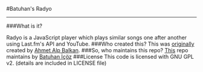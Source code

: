 #Batuhan's Radyo
___
###What is it?

Radyo is a JavaScript player which plays similar songs one after another using Last.fm's API and YouTube.
###Who created this?
This was [originally](https://github.com/ahmetalpalkan/radyo "Original Repo") created by [Ahmet Alp Balkan](https://github.com/ahmetalpalkan "Ahmet Alp's Github Profile").
###So, who maintains this repo?
[This](https://github.com/batuhanicoz/radyo "Batuhan's Repo of Radyo") repo maintains by [Batuhan İçöz](https://github.com/batuhanicoz "Batuhan İçöz's Github Profile") 
###License
This code is licensed with GNU GPL v2. (details are included in LICENSE file)